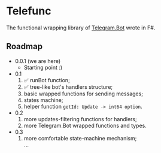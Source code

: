 # Telefunc
The functional wrapping library of [Telegram.Bot](https://github.com/TelegramBots/Telegram.Bot) wrote in F#.

## Roadmap
- 0.0.1 (we are here)
  - Starting point :)
- 0.1
  1. ✅ runBot function;
  2. ✅ tree-like bot's handlers structure;
  3. basic wrapped functions for sending messages;
  4. states machine;
  5. helper function `getId: Update -> int64 option`.
- 0.2
  1. more updates-filtering functions for handlers;
  2. more Telegram.Bot wrapped functions and types.
- 0.3
  1. more comfortable state-machine mechanism;
<br/>...